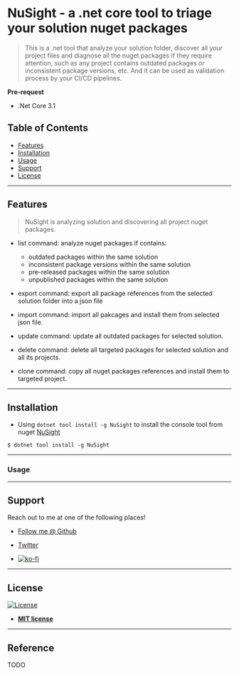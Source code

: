 # NuSight - a .net core tool to triage your solution nuget packages

> This is a .net tool that analyze your solution folder, discover all your project files and diagnose all the nuget packages if they require attention, such as any project contains outdated packages or inconsistent package versions, etc. And it can be used as validation process by your CI/CD pipelines.

**Pre-request**

- .Net Core 3.1

## Table of Contents

- [Features](#features)
- [Installation](#installation)
- [Usage](#usage)
- [Support](#support)
- [License](#license)

---

## Features

> NuSight is analyzing solution and discovering all project nuget packages.

- list command: 
    analyze nuget packages if contains:
    - outdated packages within the same solution
    - inconsistent package versions within the same solution
    - pre-released packages within the same solution
    - unpublished packages within the same solution

- export command:
    export all package references from the selected solution folder into a json file

- import command:
    import all pakcages and install them from selected json file.

- update command:
    update all outdated packages for selected solution.

- delete command:
    delete all targeted packages for selected solution and all its projects.

- clone command:
    copy all nuget packages references and install them to targeted project.

---

## Installation

- Using `dotnet tool install -g NuSight` to install the console tool from nuget [NuSight](https://www.nuget.org/packages/Superwalnut.RedisClusterTemplate)

```shell
$ dotnet tool install -g NuSight
```

---

### Usage



---

## Support

Reach out to me at one of the following places!

- [Follow me @ Github](https://github.com/superwalnut)

- [Twitter](https://twitter.com/superwalnuts)

- [![ko-fi](https://www.ko-fi.com/img/githubbutton_sm.svg)](https://ko-fi.com/Z8Z61I9HB)

---

## License

[![License](http://img.shields.io/:license-mit-blue.svg?style=flat-square)](http://badges.mit-license.org)

- **[MIT license](http://opensource.org/licenses/mit-license.php)**

-------

## Reference

TODO

